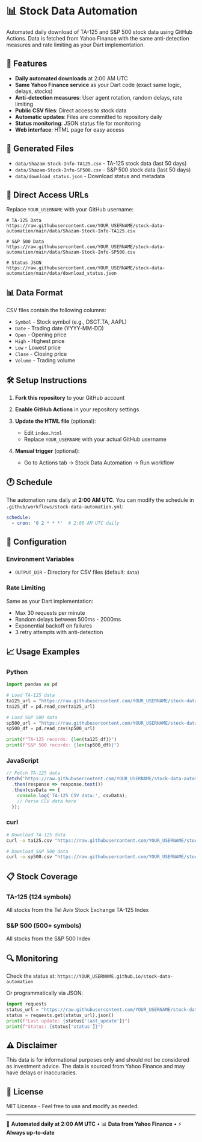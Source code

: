 # 📊 Stock Data Automation

Automated daily download of TA-125 and S&P 500 stock data using GitHub Actions. Data is fetched from Yahoo Finance with the same anti-detection measures and rate limiting as your Dart implementation.

## 🚀 Features

- **Daily automated downloads** at 2:00 AM UTC
- **Same Yahoo Finance service** as your Dart code (exact same logic, delays, stocks)
- **Anti-detection measures**: User agent rotation, random delays, rate limiting
- **Public CSV files**: Direct access to stock data
- **Automatic updates**: Files are committed to repository daily
- **Status monitoring**: JSON status file for monitoring
- **Web interface**: HTML page for easy access

## 📁 Generated Files

- `data/Shazam-Stock-Info-TA125.csv` - TA-125 stock data (last 50 days)
- `data/Shazam-Stock-Info-SP500.csv` - S&P 500 stock data (last 50 days)  
- `data/download_status.json` - Download status and metadata

## 🔗 Direct Access URLs

Replace `YOUR_USERNAME` with your GitHub username:

```
# TA-125 Data
https://raw.githubusercontent.com/YOUR_USERNAME/stock-data-automation/main/data/Shazam-Stock-Info-TA125.csv

# S&P 500 Data
https://raw.githubusercontent.com/YOUR_USERNAME/stock-data-automation/main/data/Shazam-Stock-Info-SP500.csv

# Status JSON
https://raw.githubusercontent.com/YOUR_USERNAME/stock-data-automation/main/data/download_status.json
```

## 📊 Data Format

CSV files contain the following columns:
- `Symbol` - Stock symbol (e.g., DSCT.TA, AAPL)
- `Date` - Trading date (YYYY-MM-DD)
- `Open` - Opening price
- `High` - Highest price
- `Low` - Lowest price  
- `Close` - Closing price
- `Volume` - Trading volume

## 🛠️ Setup Instructions

1. **Fork this repository** to your GitHub account

2. **Enable GitHub Actions** in your repository settings

3. **Update the HTML file** (optional):
   - Edit `index.html` 
   - Replace `YOUR_USERNAME` with your actual GitHub username

4. **Manual trigger** (optional):
   - Go to Actions tab → Stock Data Automation → Run workflow

## 🕐 Schedule

The automation runs daily at **2:00 AM UTC**. You can modify the schedule in `.github/workflows/stock-data-automation.yml`:

```yaml
schedule:
  - cron: '0 2 * * *'  # 2:00 AM UTC daily
```

## 🔧 Configuration

### Environment Variables

- `OUTPUT_DIR` - Directory for CSV files (default: `data`)

### Rate Limiting

Same as your Dart implementation:
- Max 30 requests per minute
- Random delays between 500ms - 2000ms
- Exponential backoff on failures
- 3 retry attempts with anti-detection

## 📈 Usage Examples

### Python
```python
import pandas as pd

# Load TA-125 data
ta125_url = "https://raw.githubusercontent.com/YOUR_USERNAME/stock-data-automation/main/data/Shazam-Stock-Info-TA125.csv"
ta125_df = pd.read_csv(ta125_url)

# Load S&P 500 data
sp500_url = "https://raw.githubusercontent.com/YOUR_USERNAME/stock-data-automation/main/data/Shazam-Stock-Info-SP500.csv"
sp500_df = pd.read_csv(sp500_url)

print(f"TA-125 records: {len(ta125_df)}")
print(f"S&P 500 records: {len(sp500_df)}")
```

### JavaScript
```javascript
// Fetch TA-125 data
fetch('https://raw.githubusercontent.com/YOUR_USERNAME/stock-data-automation/main/data/Shazam-Stock-Info-TA125.csv')
  .then(response => response.text())
  .then(csvData => {
    console.log('TA-125 CSV data:', csvData);
    // Parse CSV data here
  });
```

### curl
```bash
# Download TA-125 data
curl -o ta125.csv "https://raw.githubusercontent.com/YOUR_USERNAME/stock-data-automation/main/data/Shazam-Stock-Info-TA125.csv"

# Download S&P 500 data
curl -o sp500.csv "https://raw.githubusercontent.com/YOUR_USERNAME/stock-data-automation/main/data/Shazam-Stock-Info-SP500.csv"
```

## 📋 Stock Coverage

### TA-125 (124 symbols)
All stocks from the Tel Aviv Stock Exchange TA-125 Index

### S&P 500 (500+ symbols)  
All stocks from the S&P 500 Index

## 🔍 Monitoring

Check the status at: `https://YOUR_USERNAME.github.io/stock-data-automation`

Or programmatically via JSON:
```python
import requests
status_url = "https://raw.githubusercontent.com/YOUR_USERNAME/stock-data-automation/main/data/download_status.json"
status = requests.get(status_url).json()
print(f"Last update: {status['last_update']}")
print(f"Status: {status['status']}")
```

## ⚠️ Disclaimer

This data is for informational purposes only and should not be considered as investment advice. The data is sourced from Yahoo Finance and may have delays or inaccuracies.

## 📜 License

MIT License - Feel free to use and modify as needed.

---

🤖 **Automated daily at 2:00 AM UTC** • 📊 **Data from Yahoo Finance** • ⚡ **Always up-to-date**